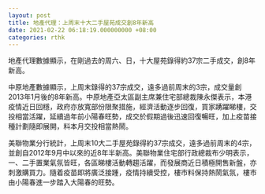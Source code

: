 ```yaml
---
layout: post
title: 地產代理：上周末十大二手屋苑成交創8年新高
date: 2021-02-22 06:18:19.000000000 +08:00
categories: rthk
---
```


地產代理數據顯示，在剛過去的周六、日，十大屋苑錄得約37宗二手成交，創8年新高。

中原地產數據顯示，上周末錄得的37宗成交，遠多過前周末的3宗，成交量創2013年1月後的8年新高。中原地產亞太區副主席兼住宅部總裁陳永傑表示，本港疫情近日回穩，政府亦放寬部份限聚措施，經濟活動逐步回復，買家踴躍睇樓，交投相當活躍，延續過年前小陽春旺勢，成交於假期過後迅速回復暢旺，加上疫苗接種計劃隨即展開，料本月交投相當熱鬧。

美聯物業分行統計，上周末10大二手屋苑錄得約37宗成交，遠多過前周末的4宗，並創自2012年9月中以來的近8年半新高。美聯物業住宅部行政總裁布少明表示，一、二手置業氣氛皆旺，各區睇樓活動轉趨活躍，而發展商近日積極開售新盤，亦刺激購買力。隨着疫苗即將廣泛接踵，疫情持續受控，樓市料保持熱鬧氣氛，樓市由小陽春進一步踏入大陽春的旺勢。
